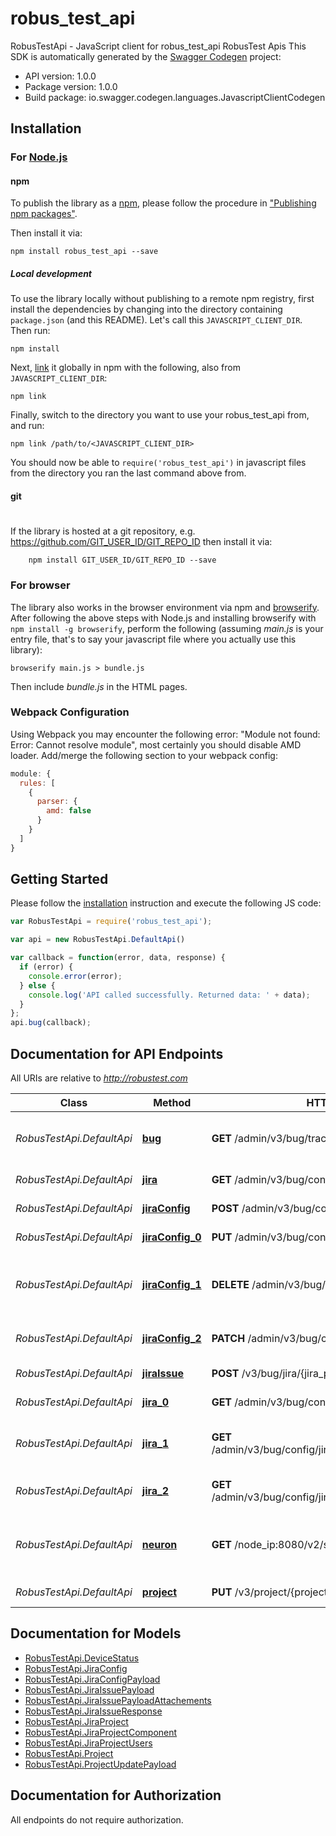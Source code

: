 # robus_test_api

RobusTestApi - JavaScript client for robus_test_api
RobusTest Apis
This SDK is automatically generated by the [Swagger Codegen](https://github.com/swagger-api/swagger-codegen) project:

- API version: 1.0.0
- Package version: 1.0.0
- Build package: io.swagger.codegen.languages.JavascriptClientCodegen

## Installation

### For [Node.js](https://nodejs.org/)

#### npm

To publish the library as a [npm](https://www.npmjs.com/),
please follow the procedure in ["Publishing npm packages"](https://docs.npmjs.com/getting-started/publishing-npm-packages).

Then install it via:

```shell
npm install robus_test_api --save
```

##### Local development

To use the library locally without publishing to a remote npm registry, first install the dependencies by changing 
into the directory containing `package.json` (and this README). Let's call this `JAVASCRIPT_CLIENT_DIR`. Then run:

```shell
npm install
```

Next, [link](https://docs.npmjs.com/cli/link) it globally in npm with the following, also from `JAVASCRIPT_CLIENT_DIR`:

```shell
npm link
```

Finally, switch to the directory you want to use your robus_test_api from, and run:

```shell
npm link /path/to/<JAVASCRIPT_CLIENT_DIR>
```

You should now be able to `require('robus_test_api')` in javascript files from the directory you ran the last 
command above from.

#### git
#
If the library is hosted at a git repository, e.g.
https://github.com/GIT_USER_ID/GIT_REPO_ID
then install it via:

```shell
    npm install GIT_USER_ID/GIT_REPO_ID --save
```

### For browser

The library also works in the browser environment via npm and [browserify](http://browserify.org/). After following
the above steps with Node.js and installing browserify with `npm install -g browserify`,
perform the following (assuming *main.js* is your entry file, that's to say your javascript file where you actually 
use this library):

```shell
browserify main.js > bundle.js
```

Then include *bundle.js* in the HTML pages.

### Webpack Configuration

Using Webpack you may encounter the following error: "Module not found: Error:
Cannot resolve module", most certainly you should disable AMD loader. Add/merge
the following section to your webpack config:

```javascript
module: {
  rules: [
    {
      parser: {
        amd: false
      }
    }
  ]
}
```

## Getting Started

Please follow the [installation](#installation) instruction and execute the following JS code:

```javascript
var RobusTestApi = require('robus_test_api');

var api = new RobusTestApi.DefaultApi()

var callback = function(error, data, response) {
  if (error) {
    console.error(error);
  } else {
    console.log('API called successfully. Returned data: ' + data);
  }
};
api.bug(callback);

```

## Documentation for API Endpoints

All URIs are relative to *http://robustest.com*

Class | Method | HTTP request | Description
------------ | ------------- | ------------- | -------------
*RobusTestApi.DefaultApi* | [**bug**](docs/DefaultApi.md#bug) | **GET** /admin/v3/bug/trackerlist | get list for all supported bug trakers
*RobusTestApi.DefaultApi* | [**jira**](docs/DefaultApi.md#jira) | **GET** /admin/v3/bug/config/jira | get all jira config
*RobusTestApi.DefaultApi* | [**jiraConfig**](docs/DefaultApi.md#jiraConfig) | **POST** /admin/v3/bug/config/jira | create a jira config
*RobusTestApi.DefaultApi* | [**jiraConfig_0**](docs/DefaultApi.md#jiraConfig_0) | **PUT** /admin/v3/bug/config/jira/{jira_config_id} | update a jira config
*RobusTestApi.DefaultApi* | [**jiraConfig_1**](docs/DefaultApi.md#jiraConfig_1) | **DELETE** /admin/v3/bug/config/jira/{jira_config_id} | delete jira config and all associated jira project
*RobusTestApi.DefaultApi* | [**jiraConfig_2**](docs/DefaultApi.md#jiraConfig_2) | **PATCH** /admin/v3/bug/config/jira/{jira_config_id} | update all projects for a jira config
*RobusTestApi.DefaultApi* | [**jiraIssue**](docs/DefaultApi.md#jiraIssue) | **POST** /v3/bug/jira/{jira_project_id}/create | create a jira issue
*RobusTestApi.DefaultApi* | [**jira_0**](docs/DefaultApi.md#jira_0) | **GET** /admin/v3/bug/config/jira/projects | get all jira project
*RobusTestApi.DefaultApi* | [**jira_1**](docs/DefaultApi.md#jira_1) | **GET** /admin/v3/bug/config/jira/config/{congfig_id}/projects | get all jira project for given config
*RobusTestApi.DefaultApi* | [**jira_2**](docs/DefaultApi.md#jira_2) | **GET** /admin/v3/bug/config/jira/projects/{jira_project_id} | get a jira project  details
*RobusTestApi.DefaultApi* | [**neuron**](docs/DefaultApi.md#neuron) | **GET** /node_ip:8080/v2/status | get devices status, in progress, allready added
*RobusTestApi.DefaultApi* | [**project**](docs/DefaultApi.md#project) | **PUT** /v3/project/{project_id} | Update Project


## Documentation for Models

 - [RobusTestApi.DeviceStatus](docs/DeviceStatus.md)
 - [RobusTestApi.JiraConfig](docs/JiraConfig.md)
 - [RobusTestApi.JiraConfigPayload](docs/JiraConfigPayload.md)
 - [RobusTestApi.JiraIssuePayload](docs/JiraIssuePayload.md)
 - [RobusTestApi.JiraIssuePayloadAttachements](docs/JiraIssuePayloadAttachements.md)
 - [RobusTestApi.JiraIssueResponse](docs/JiraIssueResponse.md)
 - [RobusTestApi.JiraProject](docs/JiraProject.md)
 - [RobusTestApi.JiraProjectComponent](docs/JiraProjectComponent.md)
 - [RobusTestApi.JiraProjectUsers](docs/JiraProjectUsers.md)
 - [RobusTestApi.Project](docs/Project.md)
 - [RobusTestApi.ProjectUpdatePayload](docs/ProjectUpdatePayload.md)


## Documentation for Authorization

 All endpoints do not require authorization.

